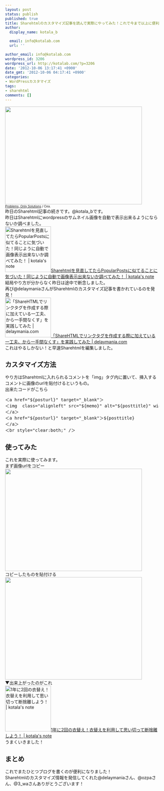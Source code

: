 ```yaml
---
layout: post
status: publish
published: true
title: Sharehtmlのカスタマイズ記事を読んで実際にやってみた！これで今まで以上に便利になった！
author:
  display_name: kotala_b

  email: info@kotalab.com
  url: ''

author_email: info@kotalab.com
wordpress_id: 3206
wordpress_url: http://kotalab.com/?p=3206
date: '2012-10-06 13:17:41 +0900'
date_gmt: '2012-10-06 04:17:41 +0900'
categories:
- WordPressカスタマイズ
tags:
- sharehtml
comments: []
---
```

<p><a href="http://kotalab.com/wp-content/uploads/sharehtml_20121006.jpg" target="_blank"><img src="http://kotalab.com/wp-content/uploads/sharehtml_20121006.jpg" alt="" title="sharehtml_20121006" width="448" height="321" class="alignnone size-full wp-image-3220" /></a><br />
<span style="font-size:10px;"><a href="http://www.flickr.com/photos/centralasian/3986792701/" target="_blank">Problems, Only Solutions</a> / Cea.</span><br />
昨日のSharehtml記事の続きです。@kotala_bです。<br />
昨日はSharehtmlにwordpressのサムネイル画像を自動で表示出来るようにならないか調べました。<br />
<a href="http://kotalab.com/sharehtml-popularposts" target="_blank"><img  class="alignleft" src="http://kotalab.com/wp-content/uploads/sharehtml_121005.jpg" alt="Sharehtmlを見直してたらPopularPostsに似てることに気づいた！同じように自動で画像表示出来ないか調べてみた！ | kotala's note" width="150" /></a><a href="http://kotalab.com/sharehtml-popularposts" target="_blank">Sharehtmlを見直してたらPopularPostsに似てることに気づいた！同じように自動で画像表示出来ないか調べてみた！ | kotala's note</a><br style="clear:both;" />結局やり方が分からなく昨日は途中で断念しました。<br />
再び@delaymaniaさんがSharehtmlのカスタマイズ記事を書かれているのを発見！<br />
<a href="http://delaymania.com/201210/blog/sharehtml_3_wa/" target="_blank"><img  class="alignleft" src="http://capture.heartrails.com/150x130?http://delaymania.com/201210/blog/sharehtml_3_wa/" alt="「ShareHTMLでリンクタグを作成する際に加えている一工夫、から一手間なくす」を実践してみた | delaymania.com" width="150" height="130" /></a><a href="http://delaymania.com/201210/blog/sharehtml_3_wa/" target="_blank">「ShareHTMLでリンクタグを作成する際に加えている一工夫、から一手間なくす」を実践してみた | delaymania.com</a><a href="http://b.hatena.ne.jp/entry/http://delaymania.com/201210/blog/sharehtml_3_wa/" target="_blank"><img border="0" src="http://b.hatena.ne.jp/entry/image/http://delaymania.com/201210/blog/sharehtml_3_wa/" alt="" /></a><br style="clear:both;" />これはやるしかない！と早速Sharehtmlを編集しました。<br />
<!--more--></p>
<h2>カスタマイズ方法</h2>
<p>やり方はSharehtmlに入れられるコメントを「img」タグ内に置いて、挿入するコメントに画像のurlを貼付けるというもの。<br />
出来たコードがこちら</p>
<pre>
＜a href="${posturl}" target="_blank"＞
＜img  class="alignleft" src="${memo}" alt="${posttitle}" width="150" /＞
＜/a＞
＜a href="${posturl}" target="_blank"＞${posttitle}
＜/a＞
＜br style="clear:both;" /＞
</pre>
<h2>使ってみた</h2>
<p>これを実際に使ってみます。<br />
まず画像urlをコピー<br />
<a href="http://kotalab.com/wp-content/uploads/sharehtml_121006_01.png" target="_blank"><img src="http://kotalab.com/wp-content/uploads/sharehtml_121006_01.png" alt="" title="sharehtml_121006_01" width="448" height="336" class="alignnone size-full wp-image-3212" /></a><br />
コピーしたものを貼付ける<br />
<a href="http://kotalab.com/wp-content/uploads/sharehtml_121006_02.png" target="_blank"><img src="http://kotalab.com/wp-content/uploads/sharehtml_121006_02.png" alt="" title="sharehtml_121006_02" width="448" height="336" class="alignnone size-full wp-image-3213" /></a><br />
▼出来上がったのがこれ<br />
<a href="http://kotalab.com/koromogae" target="_blank"><img  class="alignleft" src="http://kotalab.com/wp-content/uploads/koromogae_121006.jpg" alt="1年に2回の衣替え！衣替えを利用して思い切って断捨離しよう！ | kotala's note" width="150" /></a><a href="http://kotalab.com/koromogae" target="_blank">1年に2回の衣替え！衣替えを利用して思い切って断捨離しよう！ | kotala's note</a><br style="clear:both;" />うまくいきました！</p>
<h2>まとめ</h2>
<p>これでまたひとつブログを書くのが便利になりました！<br />
Sharehtmlのカスタマイズ情報を発信してくれた@delaymaniaさん、@ozpaさん、@3_waさんありがとうございます！</p>
